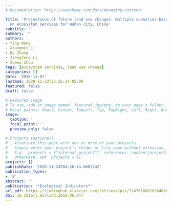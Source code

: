```yaml
---
# Documentation: https://wowchemy.com/docs/managing-content/

title: 'Projections of future land use changes: Multiple scenarios-based impacts analysis
  on ecosystem services for Wuhan city, China'
subtitle: ''
summary: ''
authors:
- Ying Wang
- Xiangmei Li
- Qi Zhang
- Jiangfeng Li
- Xuewu Zhou
tags: [ecosystem services, land use change]
categories: []
date: '2018-11-01'
lastmod: 2020-11-23T23:26:14-05:00
featured: false
draft: false

# Featured image
# To use, add an image named `featured.jpg/png` to your page's folder.
# Focal points: Smart, Center, TopLeft, Top, TopRight, Left, Right, BottomLeft, Bottom, BottomRight.
image:
  caption: ''
  focal_point: ''
  preview_only: false

# Projects (optional).
#   Associate this post with one or more of your projects.
#   Simply enter your project's folder or file name without extension.
#   E.g. `projects = ["internal-project"]` references `content/project/deep-learning/index.md`.
#   Otherwise, set `projects = []`.
projects: []
publishDate: '2020-11-24T04:26:14.668324Z'
publication_types:
- '2'
abstract: ''
publication: '*Ecological Indicators*'
url_pdf: https://linkinghub.elsevier.com/retrieve/pii/S1470160X18304886
doi: 10.1016/j.ecolind.2018.06.047
---
```

